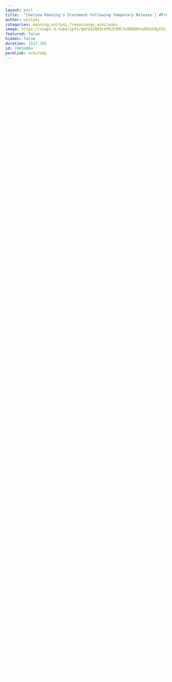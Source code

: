 ```yaml
---
layout: post
title:  "Chelsea Manning's Statement Following Temporary Release | #FreeAssange"
author: unity4j
categories: manning,unity4j,freeassange,wikileaks
image: https://snap1.d.tube/ipfs/QmYb82QQ3rHFKJCVMC3s8RE88YwUD2hCNyFU1jfPrqSPQa
featured: false
hidden: false
duration: 1327.392
id: 74654884
permlink: ox5vfadp
---
```

    
<video poster="https://snap1.d.tube/ipfs/QmYb82QQ3rHFKJCVMC3s8RE88YwUD2hCNyFU1jfPrqSPQa" autoplay="" id="player_html5_api" class="vjs-tech" style="width: 100%; height: 100%;" tabindex="-1" src="https://video.dtube.top/ipfs/QmXW96H9B8riJpLPwsWeZ5VAK4iRhAQkkHwsxLDTKzjmsB"></video>

#### Please donate to the Chelsea Manning defence fund - 
#### https://actionnetwork.org/fundraising/chelsea-manning-needs-legal-funds-to-resist-a-grand-jury-subpoena
#### Please donate to the Julian Assange /Wikileaks defence fund - 
#### https://www.gofundme.com/julian-assange-and-wikileaks-public-defence-fund
<B>
#### Or buy something from the Wikileaks shop
#### https://wikileaks.shop/ 
<B>
<B>
<B>
## CHELSEA MANNING'S STATEMENT
#### Chelsea Manning reading the statement herself: 
#### https://www.youtube.com/watch?v=TDZGRRk4MnM
<B>
<B>
##### "Good evening. 
##### Two months ago, the federal government summoned me before a federal grand jury in the Eastern District of Virginia. As a general principle, I object to grand juries. 
<B>
##### Prosecutors run grand juries behind closed doors and in secret, without a judge present. Therefore, I declined to cooperate or answer any questions. Based on my refusal to answer questions, District Court Judge Hilton ordered me held in contempt until the grand jury ended.
<B>
##### Yesterday, the grand jury expired, and I left the Alexandria Detention Center. Throughout this ordeal, an incredible spring of solidarity and love has boiled over. I received thousands of letters, including dozens to hundreds of them a day. This means the world to me, and it keeps me going.
<B>
##### Jail and prisons exist as a dark stain on our society, with more people confined in the U.S. than anywhere else in the world. During my time, I spent 28 days in solitary confinement--a traumatic experience that I already endured for a year in prison before.
<B>
##### Only a few months before re-incarceration, I received gender confirmation surgery. This left my body vulnerable to injury and infection, leading to possible complications that I am now seeking treatment for.
<B>
##### My absence severely hampers both my public and private life. The law requires that civil contempt only be used to coerce witnesses to testify. As I cannot be coerced, it instead exists as an additional punishment on top of the seven years I've already served. 
<B>
##### Last week, I hand-wrote a statement outlining the fact I will never agree to testify before this or any other grand jury. Several of my closest family, friends and colleagues supported this fact. Our statements were filed in court. The government knows I cannot be coerced. 
<B>
##### When I arrive at the courthouse this coming Thursday, what happened last time will occur again. I will not cooperate with this or any other grand jury.
<B>
##### Throughout the last decade, I accepted full responsibility for my actions in 2010. Facing jail again, this week, does not change this fact. The prosecutors deliberately placed me in an impossible situation: I either go to jail, or turn my back on the principles that I have. 
<B>
##### The truth is, the government can construct no prison worse than to betray my own conscience and my principles.
<B>
##### Thank you and Goodnight"
<B>
<B>
#### Joe Lauria, Editor in Chief at Consortium News, has been a United Nations correspondent for 25 years and for six and a half years of that time, he was the Wall Street Journal correspondent based at the U.N. Headquarters in New York. He is the author of two books, ‘A Political Odyssey’, with former U.S. Senator and American presidential candidate Mike Gravel, which is a history of U.S. foreign policy and the defense industry, and ‘How I Lost: By Hillary Clinton’, an analysis of the DNC and Podesta emails revealed by WikiLeaks, with a foreword by Julian Assange.
<B>
#### (https://consortiumnews.com/)
#### https://twitter.com/unjoe
#### https://consortiumnews.com/
<B>
#### Elizabeth Lea Vos, Independent Journalist, co--founder of #Unity4J and co-founder of Disobedient Media - #### https://twitter.com/ElizabethleaVos
<B>
#### Source video: #Unity4J 27.0 Online Vigil in support of Julian Assange and WikiLeaks
#### https://www.youtube.com/watch?v=YTOYQUqUbQM
<B>
#### #Unity4J online Pinterest library (3,000+ entries so far): speeches, articles, videos, quotes and more 
#### Pinterest library: 
#### https://www.pinterest.nz/unity4j/boards/ 
#### Pinterest guide (PDF): 
#### https://unity4j.com/content/communications/Guide_to_using_the_Unity4J_Pinterest_Page_4_Oct_2018.pdf
#### Pinterest video: https://youtu.be/tpjGmJDFwEE
<B>